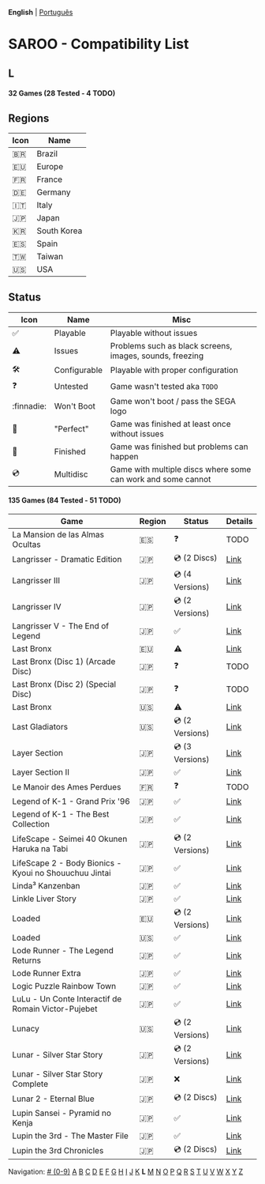 **English** | [Português](../pt-br/L.md)

# SAROO - Compatibility List

## L

#### 32 Games (28 Tested - 4 TODO)

## Regions

| Icon     | Name        |
| -------- | ----------- |
| :brazil: | Brazil      |
| :eu:     | Europe      |
| :fr:     | France      |
| :de:     | Germany     |
| :it:     | Italy       |
| :jp:     | Japan       |
| :kr:     | South Korea |
| :es:     | Spain       |
| :taiwan: | Taiwan      |
| :us:     | USA         |

## Status

| Icon                | Name         | Misc                                                         |
| ------------------- | ------------ | ------------------------------------------------------------ |
| :white_check_mark:  | Playable     | Playable without issues                                      |
| :warning:           | Issues       | Problems such as black screens, images, sounds, freezing     |
| :hammer_and_wrench: | Configurable | Playable with proper configuration                           |
| :question:          | Untested     | Game wasn't tested aka `TODO`                                |
| :finnadie:          | Won't Boot   | Game won't boot / pass the SEGA logo                         |
| :100:               | "Perfect"    | Game was finished at least once without issues               |
| :checkered_flag:    | Finished     | Game was finished but problems can happen                    |
| :cd:                | Multidisc    | Game with multiple discs where some can work and some cannot |

#### 135 Games (84 Tested - 51 TODO)

| Game                                                   | Region | Status             | Details                                                       |
| ------------------------------------------------------ | ------ | ------------------ | ------------------------------------------------------------- |
| La Mansion de las Almas Ocultas                        | :es:   | :question:         | TODO                                                          |
| Langrisser - Dramatic Edition                          | :jp:   | :cd: (2 Discs)     | [Link](../../../Regions/Retails/Japan/T-2507G/01/README.md)   |
| Langrisser III                                         | :jp:   | :cd: (4 Versions)  | [Link](../../../Regions/Retails/Japan/T-2502G/01/README.md)   |
| Langrisser IV                                          | :jp:   | :cd: (2 Versions)  | [Link](../../../Regions/Retails/Japan/T-2505G/01/README.md)   |
| Langrisser V - The End of Legend                       | :jp:   | :white_check_mark: | [Link](../../../Regions/Retails/Japan/T-2509G/01/README.md)   |
| Last Bronx                                             | :eu:   | :warning:          | [Link](../../../Regions/Retails/Europe/MK-81078/01/README.md) |
| Last Bronx (Disc 1) (Arcade Disc)                      | :jp:   | :question:         | TODO                                                          |
| Last Bronx (Disc 2) (Special Disc)                     | :jp:   | :question:         | TODO                                                          |
| Last Bronx                                             | :us:   | :warning:          | [Link](../../../Regions/Retails/USA/MK-81078/01/README.md)    |
| Last Gladiators                                        | :us:   | :cd: (2 Versions)  | [Link](../../../Regions/Retails/USA/T-4804H/01/README.md)     |
| Layer Section                                          | :jp:   | :cd: (3 Versions)  | [Link](../../../Regions/Retails/Japan/T-1101G/01/README.md)   |
| Layer Section II                                       | :jp:   | :white_check_mark: | [Link](../../../Regions/Retails/Japan/T-26409G/01/README.md)  |
| Le Manoir des Ames Perdues                             | :fr:   | :question:         | TODO                                                          |
| Legend of K-1 - Grand Prix '96                         | :jp:   | :white_check_mark: | [Link](../../../Regions/Retails/Japan/T-7503G/01/README.md)   |
| Legend of K-1 - The Best Collection                    | :jp:   | :white_check_mark: | [Link](../../../Regions/Retails/Japan/T-7501G/01/README.md)   |
| LifeScape - Seimei 40 Okunen Haruka na Tabi            | :jp:   | :cd: (2 Versions)  | [Link](../../../Regions/Retails/Japan/T-26405G/01/README.md)  |
| LifeScape 2 - Body Bionics - Kyoui no Shouuchuu Jintai | :jp:   | :white_check_mark: | [Link](../../../Regions/Retails/Japan/T-26411G/01/README.md)  |
| Linda³ Kanzenban                                       | :jp:   | :white_check_mark: | [Link](../../../Regions/Retails/Japan/T-2112G/01/README.md)   |
| Linkle Liver Story                                     | :jp:   | :white_check_mark: | [Link](../../../Regions/Retails/Japan/GS-9055/01/README.md)   |
| Loaded                                                 | :eu:   | :cd: (2 Versions)  | [Link](../../../Regions/Retails/Europe/T-12301H/01/README.md) |
| Loaded                                                 | :us:   | :white_check_mark: | [Link](../../../Regions/Retails/USA/T-12519H/01/README.md)    |
| Lode Runner - The Legend Returns                       | :jp:   | :white_check_mark: | [Link](../../../Regions/Retails/Japan/T-25101G/01/README.md)  |
| Lode Runner Extra                                      | :jp:   | :white_check_mark: | [Link](../../../Regions/Retails/Japan/T-25103G/01/README.md)  |
| Logic Puzzle Rainbow Town                              | :jp:   | :white_check_mark: | [Link](../../../Regions/Retails/Japan/T-4303G/01/README.md)   |
| LuLu - Un Conte Interactif de Romain Victor-Pujebet    | :jp:   | :white_check_mark: | [Link](../../../Regions/Retails/Japan/GS-9118/01/README.md)   |
| Lunacy                                                 | :us:   | :cd: (2 Versions)  | [Link](../../../Regions/Retails/USA/T-14403H/01/README.md)    |
| Lunar - Silver Star Story                              | :jp:   | :cd: (2 Versions)  | [Link](../../../Regions/Retails/Japan/T-27901G/01/README.md)  |
| Lunar - Silver Star Story Complete                     | :jp:   | :x:                | [Link](../../../Regions/Retails/Japan/T-27904G/01/README.md)  |
| Lunar 2 - Eternal Blue                                 | :jp:   | :cd: (2 Discs)     | [Link](../../../Regions/Retails/Japan/T-27906G/01/README.md)  |
| Lupin Sansei - Pyramid no Kenja                        | :jp:   | :white_check_mark: | [Link](../../../Regions/Retails/Japan/T-2004G/01/README.md)   |
| Lupin the 3rd - The Master File                        | :jp:   | :white_check_mark: | [Link](../../../Regions/Retails/Japan/T-18801G/01/README.md)  |
| Lupin the 3rd Chronicles                               | :jp:   | :cd: (2 Discs)     | [Link](../../../Regions/Retails/Japan/T-18804G/01/README.md)  |

Navigation:
[# (0-9)](./09.md) [A](./A.md) [B](./B.md) [C](./C.md) [D](./D.md) [E](./E.md) [F](./F.md) [G](./G.md) [H](./H.md) [I](./I.md) [J](./J.md) [K](./K.md) **L** [M](./M.md) [N](./N.md) [O](./O.md) [P](./P.md) [Q](./Q.md) [R](./R.md) [S](./S.md) [T](./T.md) [U](./U.md) [V](./V.md) [W](./W.md) [X](./X.md) [Y](./Y.md) [Z](./Z.md)
